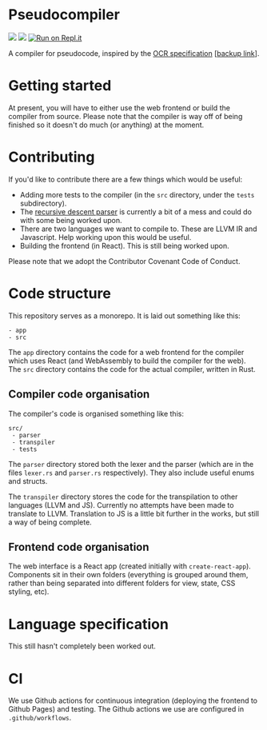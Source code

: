 # Pseudocompiler
![](https://github.com/teymour-aldridge/pseudocompiler/workflows/Build/badge.svg)
![](https://github.com/teymour-aldridge/pseudocompiler/workflows/Tests/badge.svg)
[![Run on Repl.it](https://repl.it/badge/github/teymour-aldridge/pseudocompiler)](https://repl.it/github/teymour-aldridge/pseudocompiler)

A compiler for pseudocode, inspired by the [OCR specification](https://www.ocr.org.uk/Images/202654-pseudocode-guide.pdf) [[backup link](https://web.archive.org/web/20200118155656/https://www.ocr.org.uk/Images/202654-pseudocode-guide.pdf)].

# Getting started
At present, you will have to either use the web frontend or build the compiler from source. Please note that the compiler is way off of being finished so it doesn't do much (or anything) at the moment.

# Contributing
If you'd like to contribute there are a few things which would be useful:
* Adding more tests to the compiler (in the `src` directory, under the `tests` subdirectory).
* The [recursive descent parser](https://en.wikipedia.org/wiki/Recursive_descent_parser) is currently a bit of a mess and could do with some being worked upon.
* There are two languages we want to compile to. These are LLVM IR and Javascript. Help working upon this would be useful.
* Building the frontend (in React). This is still being worked upon.

Please note that we adopt the Contributor Covenant Code of Conduct. 

# Code structure
This repository serves as a monorepo. It is laid out something like this:
```
- app
- src
```
The `app` directory contains the code for a web frontend for the compiler which uses React (and WebAssembly to build the compiler for the web).
The `src` directory contains the code for the actual compiler, written in Rust.

## Compiler code organisation
The compiler's code is organised something like this:
```
src/
 - parser
 - transpiler
 - tests
```
The `parser` directory stored both the lexer and the parser (which are in the files `lexer.rs` and `parser.rs` respectively). They also include useful enums and structs. 

The `transpiler` directory stores the code for the transpilation to other languages (LLVM and JS). Currently no attempts have been made to translate to LLVM. Translation to JS is a little bit further in the works, but still a way of being complete.

## Frontend code organisation
The web interface is a React app (created initially with `create-react-app`). Components sit in their own folders (everything is grouped around them, rather than being separated into different folders for view, state, CSS styling, etc). 

# Language specification
This still hasn't completely been worked out. 

# CI
We use Github actions for continuous integration (deploying the frontend to Github Pages) and testing. The Github actions we use are configured in `.github/workflows`. 
